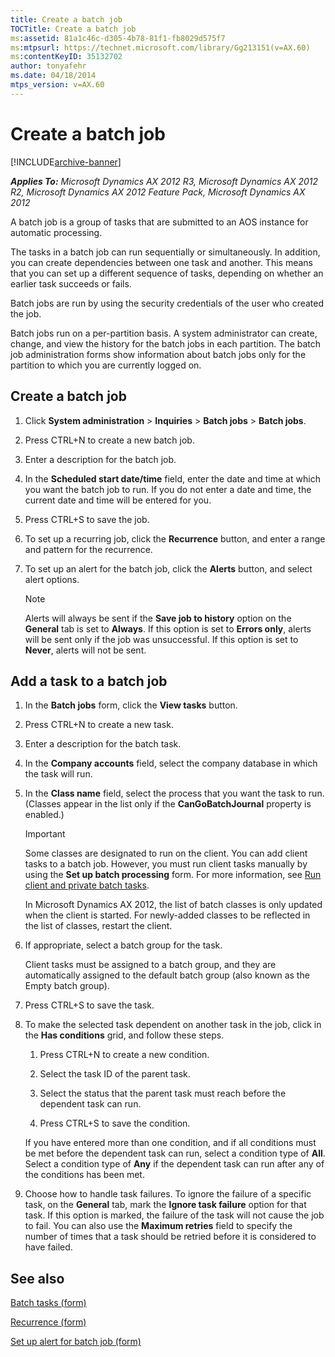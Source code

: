 ```yaml
---
title: Create a batch job
TOCTitle: Create a batch job
ms:assetid: 81a1c46c-d305-4b78-81f1-fb8029d575f7
ms:mtpsurl: https://technet.microsoft.com/library/Gg213151(v=AX.60)
ms:contentKeyID: 35132702
author: tonyafehr
ms.date: 04/18/2014
mtps_version: v=AX.60
---
```


# Create a batch job 


[!INCLUDE[archive-banner](includes/archive-banner.md)]


_**Applies To:** Microsoft Dynamics AX 2012 R3, Microsoft Dynamics AX 2012 R2, Microsoft Dynamics AX 2012 Feature Pack, Microsoft Dynamics AX 2012_

A batch job is a group of tasks that are submitted to an AOS instance for automatic processing.

The tasks in a batch job can run sequentially or simultaneously. In addition, you can create dependencies between one task and another. This means that you can set up a different sequence of tasks, depending on whether an earlier task succeeds or fails.

Batch jobs are run by using the security credentials of the user who created the job.

Batch jobs run on a per-partition basis. A system administrator can create, change, and view the history for the batch jobs in each partition. The batch job administration forms show information about batch jobs only for the partition to which you are currently logged on.

## Create a batch job

1.  Click **System administration** \> **Inquiries** \> **Batch jobs** \> **Batch jobs**.

2.  Press CTRL+N to create a new batch job.

3.  Enter a description for the batch job.

4.  In the **Scheduled start date/time** field, enter the date and time at which you want the batch job to run. If you do not enter a date and time, the current date and time will be entered for you.

5.  Press CTRL+S to save the job.

6.  To set up a recurring job, click the **Recurrence** button, and enter a range and pattern for the recurrence.

7.  To set up an alert for the batch job, click the **Alerts** button, and select alert options.
    

    > [!NOTE]
    > <P>Alerts will always be sent if the <STRONG>Save job to history</STRONG> option on the <STRONG>General</STRONG> tab is set to <STRONG>Always</STRONG>. If this option is set to <STRONG>Errors only</STRONG>, alerts will be sent only if the job was unsuccessful. If this option is set to <STRONG>Never</STRONG>, alerts will not be sent.</P>



## Add a task to a batch job

1.  In the **Batch jobs** form, click the **View tasks** button.

2.  Press CTRL+N to create a new task.

3.  Enter a description for the batch task.

4.  In the **Company accounts** field, select the company database in which the task will run.

5.  In the **Class name** field, select the process that you want the task to run. (Classes appear in the list only if the **CanGoBatchJournal** property is enabled.)
    

    > [!IMPORTANT]
    > <P>Some classes are designated to run on the client. You can add client tasks to a batch job. However, you must run client tasks manually by using the <STRONG>Set up batch processing</STRONG> form. For more information, see <A href="run-client-and-private-batch-tasks.md">Run client and private batch tasks</A>.</P>
    > <P>In Microsoft Dynamics AX 2012, the list of batch classes is only updated when the client is started. For newly-added classes to be reflected in the list of classes, restart the client.</P>



6.  If appropriate, select a batch group for the task.
    
    Client tasks must be assigned to a batch group, and they are automatically assigned to the default batch group (also known as the Empty batch group).

7.  Press CTRL+S to save the task.

8.  To make the selected task dependent on another task in the job, click in the **Has conditions** grid, and follow these steps.
    
    1.  Press CTRL+N to create a new condition.
    
    2.  Select the task ID of the parent task.
    
    3.  Select the status that the parent task must reach before the dependent task can run.
    
    4.  Press CTRL+S to save the condition.
    
    If you have entered more than one condition, and if all conditions must be met before the dependent task can run, select a condition type of **All**. Select a condition type of **Any** if the dependent task can run after any of the conditions has been met.

9.  Choose how to handle task failures. To ignore the failure of a specific task, on the **General** tab, mark the **Ignore task failure** option for that task. If this option is marked, the failure of the task will not cause the job to fail. You can also use the **Maximum retries** field to specify the number of times that a task should be retried before it is considered to have failed.

## See also

[Batch tasks (form)](https://technet.microsoft.com/library/hh209494\(v=ax.60\))

[Recurrence (form)](https://technet.microsoft.com/library/aa616143\(v=ax.60\))

[Set up alert for batch job (form)](https://technet.microsoft.com/library/hh209082\(v=ax.60\))

  


